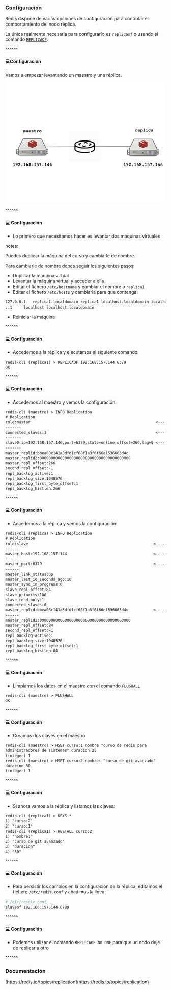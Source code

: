 ### Configuración

Redis dispone de varias opciones de configuración para controlar el comportamiento del nodo réplica.

La única realmente necesaria para configurarlo es `replicaof` o usando el comando 
[`REPLICAOF`](https://redis.io/commands/replicaof).

^^^^^^

#### 💻️Configuración

Vamos a empezar levantando un maestro y una réplica.

![master_slave_configuration](/slides/images/master_slaves/master_slaves.001.jpeg)<!-- .element: style="height: 40vh" -->

^^^^^^

#### 💻️ Configuración

* Lo primero que necesitamos hacer es levantar dos máquinas virtuales

notes:

Puedes duplicar la máquina del curso y cambiarle de nombre.

Para cambiarle de nombre debes seguir los siguientes pasos:

* Duplicar la máquina virtual
* Levantar la máquina virtual y acceder a ella
* Editar el fichero `/etc/hostname` y cambiar el nombre a `replica1`
* Editar el fichero `/etc/hosts` y cambiarla para que contenga:

```bash
127.0.0.1	replica1.localdomain replica1 localhost.localdomain localhost
::1		localhost localhost.localdomain
```
* Reiniciar la máquina 

^^^^^^

#### 💻️ Configuración

* Accedemos a la réplica y ejecutamos el siguiente comando:

```redis-cli
redis-cli (replica1) > REPLICAOF 192.168.157.144 6379
OK
```

^^^^^^

#### 💻️ Configuración

* Accedemos al maestro y vemos la configuración:

```redis-cli
redis-cli (maestro) > INFO Replication 
# Replication
role:master                                                       <----------
connected_slaves:1                                                <----------
slave0:ip=192.168.157.146,port=6379,state=online,offset=266,lag=0 <----------
master_replid:bbea08c141a8dfd1cf68f1a3f6f66e1536663d4c
master_replid2:0000000000000000000000000000000000000000
master_repl_offset:266
second_repl_offset:-1
repl_backlog_active:1
repl_backlog_size:1048576
repl_backlog_first_byte_offset:1
repl_backlog_histlen:266
```

^^^^^^

#### 💻️ Configuración

* Accedemos a la réplica y vemos la configuración:

```redis-cli
redis-cli (replica) > INFO Replication
# Replication
role:slave                                                       <----------
master_host:192.168.157.144                                      <----------
master_port:6379                                                 <----------
master_link_status:up
master_last_io_seconds_ago:10
master_sync_in_progress:0
slave_repl_offset:84
slave_priority:100
slave_read_only:1
connected_slaves:0
master_replid:bbea08c141a8dfd1cf68f1a3f6f66e1536663d4c           <----------
master_replid2:0000000000000000000000000000000000000000
master_repl_offset:84
second_repl_offset:-1
repl_backlog_active:1
repl_backlog_size:1048576
repl_backlog_first_byte_offset:1
repl_backlog_histlen:84 
```

^^^^^^

#### 💻️ Configuración

* Limpiamos los datos en el maestro con el comando [`FLUSHALL`](https://redis.io/commands/flushall)

```redis-cli
redis-cli (maestro) > FLUSHALL
OK 
```

^^^^^^

#### 💻️ Configuración

* Creamos dos claves en el maestro

```redis-cli
redis-cli (maestro) > HSET curso:1 nombre "curso de redis para administradores de sistemas" duracion 25
(integer) 1
redis-cli (maestro) > HSET curso:2 nombre: "curso de git avanzado" duracion 30
(integer) 1    
```


^^^^^^

#### 💻️ Configuración

* Si ahora vamos a la réplica y listamos las claves:

```redis-cli
redis-cli (replica1) > KEYS *
1) "curso:2"
2) "curso:1"
redis-cli (replica1) > HGETALL curso:2
1) "nombre:"
2) "curso de git avanzado"
3) "duracion"
4) "30" 
```

^^^^^^

#### 💻️ Configuración

* Para persistir los cambios en la configuración de la réplica, editamos el fichero
  `/etc/redis.conf` y añadimos la línea:
  
```bash
# /etc/resolv.conf 
slaveof 192.168.157.144 6789 
```   

^^^^^^

#### 💻️ Configuración

* Podemos utilizar el comando `REPLICAOF NO ONE` para que un nodo deje de replicar a otro

^^^^^^


### Documentación
[https://redis.io/topics/replication](https://redis.io/topics/replication)